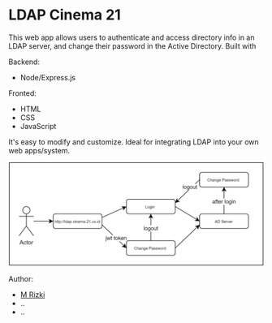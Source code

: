 
# LDAP Cinema 21

This web app allows users to authenticate and access directory info in an LDAP server, and change their password in the Active Directory. Built with 

Backend: <br>
- Node/Express.js

Fronted: <br>
- HTML
- CSS
- JavaScript 

It's easy to modify and customize. Ideal for integrating LDAP into your own web apps/system.

![ldap](/img/ldap-diagram.png)

Author: <br>
- [M Rizki](https://www.linkedin.com/in/rizkilabsdev/)
- ..
- ..







